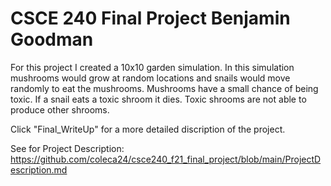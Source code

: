 # CSCE 240 Final Project Benjamin Goodman

For this project I created a 10x10 garden simulation. In this simulation mushrooms would grow at random locations and snails would move randomly to eat the mushrooms.  Mushrooms have a small chance of being toxic.  If a snail eats a toxic shroom it dies.  Toxic shrooms are not able to produce other shrooms.

Click "Final_WriteUp" for a more detailed discription of the project.

See for Project Description: https://github.com/coleca24/csce240_f21_final_project/blob/main/ProjectDescription.md
